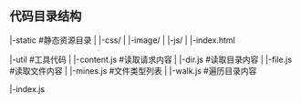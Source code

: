 ## 代码目录结构
|-static #静态资源目录
| |-css/
| |-image/
| |-js/
| |-index.html

|-util #工具代码
| |-content.js #读取请求内容
| |-dir.js     #读取目录内容
| |-file.js    #读取文件内容
| |-mines.js   #文件类型列表
| |-walk.js    #遍历目录内容

|-index.js

